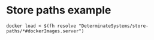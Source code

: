 # Store paths example

```shell
docker load < $(fh resolve "DeterminateSystems/store-paths/*#dockerImages.server")
```
